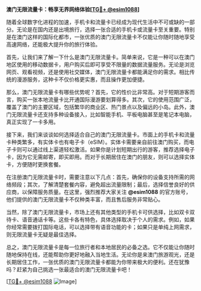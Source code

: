 **澳门无限流量卡：畅享无界网络体验[[TG💪+ @esim1088](https://t.me/s/esim1088)]**

随着全球数字化进程的加速，手机卡和流量卡已经成为现代生活中不可或缺的一部分。无论是在国内还是出境旅行，选择一张合适的手机卡或流量卡至关重要。特别是在澳门这样的国际化都市，一张优质的澳门无限流量卡不仅能让你随时随地享受高速网络，还能极大提升你的旅行体验。

首先，让我们来了解一下什么是澳门无限流量卡。简单来说，它是一种可以在澳门地区使用的移动数据卡，用户购买后即可享受不限量的数据流量服务。无论是浏览网页、观看视频，还是使用社交媒体，澳门无限流量卡都能满足你的需求。相比传统的漫游服务，这种卡不仅价格更实惠，而且操作更加便捷。

那么，澳门无限流量卡有哪些优势呢？首先，它的性价比非常高。对于短期游客而言，购买一张本地流量卡比开通国际漫游要划算得多。其次，它的使用范围广泛，覆盖了澳门的主要区域，包括繁华的商业区、热门景点以及偏远的小岛。此外，澳门无限流量卡还支持多种设备接入，比如智能手机、平板电脑甚至是笔记本电脑，真正实现了一卡多用。

接下来，我们来谈谈如何选择适合自己的澳门无限流量卡。市面上的手机卡和流量卡种类繁多，有实体卡也有电子卡（eSIM）。实体卡需要亲自前往澳门购买，而电子卡则可以通过线上渠道轻松激活。如果你是计划短期出行的游客，推荐选择电子卡，因为它无需邮寄，即买即用。而对于长期居住在澳门的朋友，则可以选择实体卡，方便随时更换套餐。

在注册澳门无限流量卡时，需要注意以下几点：首先，确保你的设备支持所需的网络频段；其次，了解清楚套餐内容，避免超出流量限制；最后，选择信誉良好的供应商，以保障服务质量。在这里，强烈推荐大家关注 **@esim1088** 的官方账号，他们提供的澳门无限流量卡不仅种类丰富，而且售后服务非常贴心。

当然，除了澳门无限流量卡，市场上还有其他类型的手机卡可供选择，比如双卡双待卡、语音通话卡等。这些卡各有特色，具体选择取决于个人的需求。例如，如果你经常需要拨打国际电话，可以选择带有语音功能的卡；如果只是单纯上网需求，则无限流量卡无疑是最佳选择。

总之，澳门无限流量卡是每一位旅行者和本地居民的必备之选。它不仅能让你随时随地保持在线，还能帮助你更好地融入当地生活。无论你是来澳门旅游观光，还是长期居住工作，一张优质的澳门无限流量卡都能为你带来极大的便利。还在犹豫吗？赶紧为自己挑选一张最适合的澳门无限流量卡吧！

[[TG💪+ @esim1088](https://t.me/s/esim1088) ![Image](https://i.postimg.cc/4NQfJmqS/Snipaste-2025-05-13-00-14-12.png)]